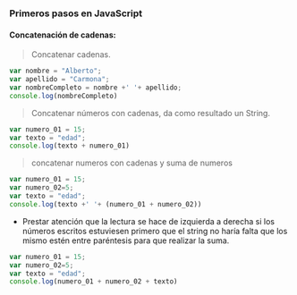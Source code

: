 ### Primeros pasos en JavaScript
#### Concatenación de cadenas:

> Concatenar cadenas.
```javascript
var nombre = "Alberto";
var apellido = "Carmona";
var nombreCompleto = nombre +' '+ apellido;
console.log(nombreCompleto)
```
> Concatenar números con cadenas, da como resultado un String.
```javascript
var numero_01 = 15;
var texto = "edad";
console.log(texto + numero_01)
```
> concatenar numeros con cadenas y suma de numeros
```javascript
var numero_01 = 15;
var numero_02=5;
var texto = "edad";
console.log(texto +' '+ (numero_01 + numero_02))
```
* Prestar atención que la lectura se hace de izquierda a derecha si los números escritos estuviesen primero que el string no haría falta que los mismo estén entre paréntesis para que realizar la suma.
```javascript
var numero_01 = 15;
var numero_02=5;
var texto = "edad";
console.log(numero_01 + numero_02 + texto)
```


